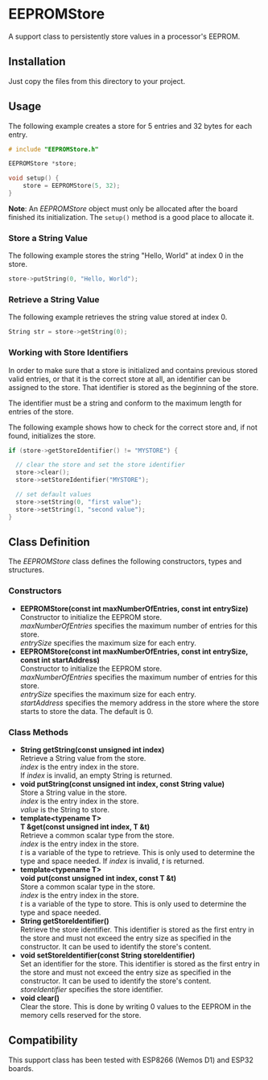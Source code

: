 # EEPROMStore

A support class to persistently store values in a processor's EEPROM.

## Installation

Just copy the files from this directory to your project.

## Usage

The following example creates a store for 5 entries and 32 bytes for each entry.

```cpp
# include "EEPROMStore.h"

EEPROMStore *store;

void setup() {
	store = EEPROMStore(5, 32);
} 

```

**Note**: An *EEPROMStore* object must only be allocated after the board finished its initialization. The ```setup()``` method is a good place to allocate it.

### Store a String Value

The following example stores the string "Hello, World" at index 0 in the store.

```cpp
store->putString(0, "Hello, World");
```

### Retrieve a String Value

The following example retrieves the string value stored at index 0.

```cpp
String str = store->getString(0);
```

### Working with Store Identifiers

In order to make sure that a store is initialized and contains previous stored valid entries, or that it is the correct store at all, an identifier can be assigned to the store. That identifier is stored as the beginning of the store.

The identifier must be a string and conform to the maximum length for entries of the store.

The following example shows how to check for the correct store and, if not found, initializes the store.

```cpp
if (store->getStoreIdentifier() != "MYSTORE") {

  // clear the store and set the store identifier
  store->clear();
  store->setStoreIdentifier("MYSTORE");

  // set default values
  store->setString(0, "first value");
  store->setString(1, "second value");
}
```

## Class Definition

The *EEPROMStore* class defines the following constructors, types and structures.

### Constructors

- **EEPROMStore(const int maxNumberOfEntries, const int entrySize)**  
Constructor to initialize the EEPROM store.  
*maxNumberOfEntries* specifies the maximum number of entries for this store.  
*entrySize* specifies the maximum size for each entry.
- **EEPROMStore(const int maxNumberOfEntries, const int entrySize, const int startAddress)**  
Constructor to initialize the EEPROM store.  
*maxNumberOfEntries* specifies the maximum number of entries for this store.  
*entrySize* specifies the maximum size for each entry.  
*startAddress* specifies the memory address in the store where the store starts to store the data. The default is 0.

### Class Methods

- **String getString(const unsigned int index)**  
Retrieve a String value from the store.  
*index* is the entry index in the store.  
If *index* is invalid, an empty String is returned.
- **void putString(const unsigned int index, const String value)**  
Store a String value in the store.  
*index* is the entry index in the store.  
*value* is the String to store.
- **template&lt;typename T>**  
**T &get(const unsigned int index, T &t)**  
Retrieve a common scalar type from the store.  
*index* is the entry index in the store.  
*t* is a variable of the type to retrieve. This is only used to determine the type and space needed.
If *index* is invalid, *t* is returned.
- **template&lt;typename T>**  
**void put(const unsigned int index, const T &t)**  
Store a common scalar type in the store.  
*index* is the entry index in the store.  
*t* is a variable of the type to store. This is only used to determine the type and space needed.
- **String getStoreIdentifier()**  
Retrieve the store identifier. This identifier is stored as the first entry in the store and must not exceed the entry size as specified in the constructor. It can be used to identify the store's content.
- **void setStoreIdentifier(const String storeIdentifier)**  
Set an identifier for the store. This identifier is stored as the first entry in the store and must not exceed the entry size as specified in the constructor. It can be used to identify the store's content.  
*storeIdentifier* specifies the store identifier.  
- **void clear()**  
Clear the store. This is done by writing 0 values to the EEPROM in the memory cells reserved for the store.

## Compatibility

This support class has been tested with ESP8266 (Wemos D1) and ESP32 boards.
